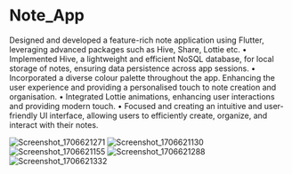 # Note_App

Designed and developed a feature-rich note application using Flutter, leveraging advanced packages such
as Hive, Share, Lottie etc.
• Implemented Hive, a lightweight and efficient NoSQL database, for local storage of notes, ensuring
data persistence across app sessions.
• Incorporated a diverse colour palette throughout the app. Enhancing the user experience and
providing a personalised touch to note creation and organisation.
• Integrated Lottie animations, enhancing user interactions and providing modern touch.
• Focused and creating an intuitive and user-friendly UI interface, allowing users to efficiently create,
organize, and interact with their notes.

![Screenshot_1706621271](https://github.com/sayedali-2129/Note_App/assets/144669457/40e8db55-0a2d-4c63-976f-1037be02510e)
![Screenshot_1706621130](https://github.com/sayedali-2129/Note_App/assets/144669457/b95688ee-b028-4913-84e6-121fe3db5277)
![Screenshot_1706621155](https://github.com/sayedali-2129/Note_App/assets/144669457/6d7050cc-6568-4fbc-a39a-544547df61e8)
![Screenshot_1706621288](https://github.com/sayedali-2129/Note_App/assets/144669457/c66bd2b4-00c6-4505-84a0-18775662a50c)
![Screenshot_1706621332](https://github.com/sayedali-2129/Note_App/assets/144669457/d7731e17-4058-415a-a616-8424676bb154)
